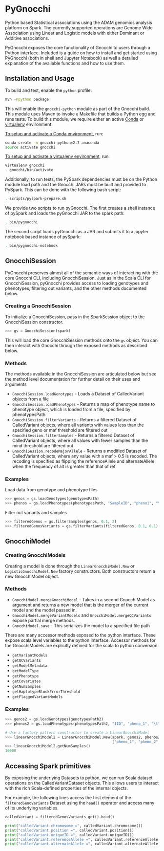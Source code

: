 # PyGnocchi

Python based Statistical associations using the ADAM genomics analysis platform on Spark. The currently supported operations are Genome Wide Association using Linear and Logistic models with either Dominant or Additive associations.

PyGnocchi exposes the core functionality of Gnocchi to users through a Python interface. Included is a guide on how to install and get started using PyGnocchi (both in shell and Jupyter Notebook) as well a detailed explanation of the available functions and how to use them.

## Installation and Usage

To build and test, enable the `python` profile:

```bash
mvn -Ppython package
```

This will enable the `gnocchi-python` module as part of the Gnocchi build. This module
uses Maven to invoke a Makefile that builds a Python egg and runs tests. To
build this module, we require either an active [Conda](https://conda.io/) or
[virtualenv](https://virtualenv.pypa.io/en/stable/) environment.

[To setup and activate a Conda
environment](https://conda.io/docs/using/envs.html), run:

```bash
conda create -n gnocchi python=2.7 anaconda
source activate gnocchi
```

[To setup and activate a virtualenv
environment](https://virtualenv.pypa.io/en/stable/userguide/#usage), run:

```bash
virtualenv gnocchi
. gnocchi/bin/activate
```

Additionally, to run tests, the PySpark dependencies must be on the Python module
load path and the Gnocchi JARs must be built and provided to PySpark. This can be
done with the following bash script:

```bash
. scripts/pyspark-prepare.sh
```

We provide two scripts to run pyGnocchi. The first creates a shell instance of pySpark and loads the pyGnocchi JAR to the spark path:

```bash
. bin/pygnocchi
```

The second script loads pyGnocchi as a JAR and submits it to a jupyter notebook based instance of pySpark:

```bash
. bin/pygnocchi-notebook
```

## GnocchiSession

PyGnocchi preserves almost all of the semantic ways of interacting with the core Gnocchi CLI, including GnocchiSession. Just as in the Scala CLI for GnocchiSession, pyGnocchi provides access to loading genotypes and phenotypes, filtering out variants, and the other methods documented below.

### Creating a GnocchiSession

To initialize a GnocchiSession, pass in the SparkSession object to the GnocchiSession constructor.

```python
>>> gs = GnocchiSession(spark)
```

This will load the core GnocchiSession methods onto the `gs` object. You can then interact with Gnocchi through the exposed methods as described below.

### Methods

The methods available in the GnocchiSession are articulated below but see the method level documentation for further detail on their uses and arguments

- `GnocchiSession.loadGenotypes` - Loads a Dataset of CalledVariant objects from a file
- `GnocchiSession.loadPhenotypes` - Returns a map of phenotype name to phenotype object, which is loaded from a file, specified by phenotypesPath
- `GnocchiSession.filterVariants` - Returns a filtered Dataset of CalledVariant objects, where all variants with values less than the specified geno or maf threshold are filtered out
- `GnocchiSession.filterSamples` - Returns a filtered Dataset of CalledVariant objects, where all values with fewer samples than the mind threshold are filtered out
- `GnocchiSession.recodeMajorAllele` - Returns a modified Dataset of CalledVariant objects, where any value with a maf > 0.5 is recoded. The recoding is specified as flipping the referenceAllele and alternateAllele when the frequency of alt is greater than that of ref

### Examples

Load data from genotype and phenotype files
```python
>>> genos = gs.loadGenotypes(genotypesPath)
>>> phenos = gs.loadPhenotypes(phenotypesPath, "SampleID", "pheno1", "\t")
```

Filter out variants and samples
```python
>>> filteredGenos = gs.filterSamples(genos, 0.1, 2)
>>> filteredGenosVariants = gs.filterVariants(filteredGenos, 0.1, 0.1)
```

## GnocchiModel 

### Creating GnocchiModels

Creating a model is done through the `LinearGnocchiModel.New` or `LogisticGnocchiModel.New` factory constructors. Both constructors return a new GnocchiModel object.

### Methods

- `GnocchiModel.mergeGnocchiModel` - Takes in a second GnocchiModel as argument and returns a new model that is the merger of the current model and the model passed in.
- `GnocchiModel.mergeVariantModels` and `GnocchiModel.mergeQCVariants` expose partial merge methods.
- `GnocchiModel.save` - This serializes the model to a specified file path

There are many accessor methods exposed to the python interface. These expose scala level variables to the python interface. Accessor methods for the GnocchiModels are explicitly defined for the scala to python conversion. 
- `getVariantModels`
- `getQCVariants`
- `getModelMetadata`
- `getModelType`
- `getPhenotype`
- `getCovariates`
- `getNumSamples`
- `getHaplotypeBlockErrorThreshold`
- `getFlaggedVariantModels`

### Examples

```python
>>> genos2 = gs.loadGenotypes(genotypesPath2)
>>> phenos2 = gs.loadPhenotypes(phenotypesPath2, "IID", "pheno_1", "\t")

# Use a factory pattern constructor to create a LinearGnocchiModel
>>> linearGnocchiModel2 = LinearGnocchiModel.New(spark, genos2, phenos2, 
                                                 ["pheno_1", "pheno_2", "pheno_3", "pheno_4", "pheno_5"])
>>> linearGnocchiModel2.getNumSamples()
10000                                             
```

## Accessing Spark primitives

By exposing the underlying Datasets to python, we can run Scala dataset operations on the CalledVariantDataset objects. This allows users to interact with the rich Scala-defined properties of the internal objects. 

For example, the following lines access the first element of the `filteredGenoVariants` Dataset using the `head()` operator and access many of its underlying variables.

```python
calledVariant = filteredGenosVariants.get().head()

print("calledVariant.chromosome =", calledVariant.chromosome())
print("calledVariant.position =", calledVariant.position())
print("calledVariant.uniqueID =", calledVariant.uniqueID())
print("calledVariant.referenceAllele =", calledVariant.referenceAllele())
print("calledVariant.alternateAllele =", calledVariant.alternateAllele())
```

<!-- ### Exposing Scala

The detailed technical specs for how this happens can be found documented at the [Py4J website](https://www.py4j.org/), but a brief summary is provided here. Essentially how PyGnocchi works is that we define Python wrappers for all the exposed classes and methods. However, in order for the Python wrapper to communicate with the raw Scala code we define an intermediary set of Java classes that act as middle-men for method calls and accesses to the Python object that are translated, using Py4J into requests to the Scala code. -->
